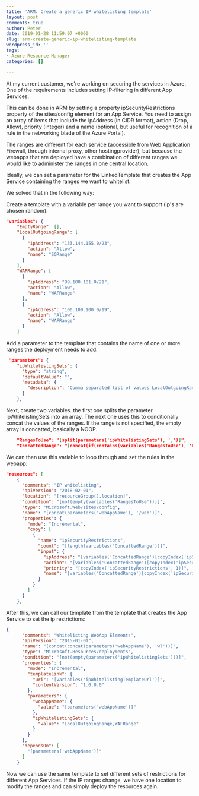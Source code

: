 ```yaml
---
title: 'ARM: Create a generic IP whitelisting template'
layout: post
comments: true
author: Peter
date: 2019-01-28 11:59:07 +0000
slug: arm-create-generic-ip-whitelisting-template
wordpress_id: ''
tags:
- Azure Resource Manager
categories: []

---
```

At my current customer, we're working on securing the services in Azure. One of the requirements includes setting IP-filtering in different App Services.

This can be done in ARM by setting a property ipSecurityRestrictions property of the sites/config element for an App Service. You need to assign an array of items that include  the ipAddress (in CIDR format), action (Drop, Allow), priority (integer) and a name (optional, but useful for recognition of a rule in the networking blade of the Azure Portal).

The ranges are different for each service (accessible from Web Application Firewall, through internal proxy, other hostingprovider), but because the webapps that are deployed have a combination of different ranges we would like to administer the ranges in one central location.

Ideally, we can set a parameter for the LinkedTemplate that creates the App Service containing the ranges we want to whitelist.

We solved that in the following way:

Create a template with a variable per range you want to support (ip's are chosen random):

```json
"variables": {
    "EmptyRange": [],
    "LocalOutgoingRange": [
      {
        "ipAddress": "133.144.155.0/23",
        "action": "Allow",
        "name": "SGRange"
      }
    ],
    "WAFRange": [
      {
        "ipAddress": "99.100.101.0/21",
        "action": "Allow",
        "name": "WAFRange"
      },
      {
        "ipAddress": "100.100.100.0/19",
        "action": "Allow",
        "name": "WAFRange"
      }
    ]
```

Add a parameter to the template that contains the name of one or more ranges the deployment needs to add:

```json
 "parameters": {
    "ipWhitelistingSets": {
      "type": "string",
      "defaultValue": "",
      "metadata": {
        "description": "Comma separated list of values LocalOutgoingRange,WAFRange"
      }
    },
```

Next, create two variables. the first one splits the parameter ipWhitelistingSets into an array. 
The next one uses this to conditionally concat the values of the ranges. If the range is not specified, the empty array is concatted, basically a NOOP.

```json
 	"RangesToUse": "[split(parameters('ipWhitelistingSets'), ',')]",
    "ConcattedRange": "[concat(if(contains(variables('RangesToUse'), 'LocalOutgoingRange'), variables('LocalOutgoingRange'), variables('EmptyRange')), if(contains(variables('RangesToUse'), 'WAFRange'), variables('WAFRange'), variables('EmptyRange'))]",
```

We can then use this variable to loop through and set the rules in the webapp:

```json
"resources": [
    {
      "comments": "IP whitelisting",
      "apiVersion": "2018-02-01",
      "location": "[resourceGroup().location]",
      "condition": "[not(empty(variables('RangesToUse')))]",
      "type": "Microsoft.Web/sites/config",
      "name": "[concat(parameters('webAppName'), '/web')]",
      "properties": {
        "mode": "Incremental",
        "copy": [
          {
            "name": "ipSecurityRestrictions",
            "count": "[length(variables('ConcattedRange'))]",
            "input": {
              "ipAddress": "[variables('ConcattedRange')[copyIndex('ipSecurityRestrictions')].ipAddress]",
              "action": "[variables('ConcattedRange')[copyIndex('ipSecurityRestrictions')].action]",
              "priority": "[copyIndex('ipSecurityRestrictions', 1)]",
              "name": "[variables('ConcattedRange')[copyIndex('ipSecurityRestrictions')].name]"
            }
          }
        ]
      }
    },
```

After this, we can call our template from the template that creates the App Service to set the ip restrictions:

```json
{
      "comments": "Whitelisting WebApp Elements",
      "apiVersion": "2015-01-01",
      "name": "[concat(concat(parameters('webAppName'), 'wl'))]",
      "type": "Microsoft.Resources/deployments",
      "condition": "[not(empty(parameters('ipWhitelistingSets')))]",
      "properties": {
        "mode": "Incremental",
        "templateLink": {
          "uri": "[variables('ipWhitelistingTemplateUrl')]",
          "contentVersion": "1.0.0.0"
        },
        "parameters": {
          "webAppName": {
            "value": "[parameters('webAppName')]"
          },
          "ipWhitelistingSets": {
            "value": "LocalOutgoingRange,WAFRange"
          }          
        }
      },
      "dependsOn": [
        "[parameters('webAppName')]"
      ]
    }
```

Now we can use the same template to set different sets of restrictions for different App Services. If the IP ranges change, we have one location to modify the ranges and can simply deploy the resources again.